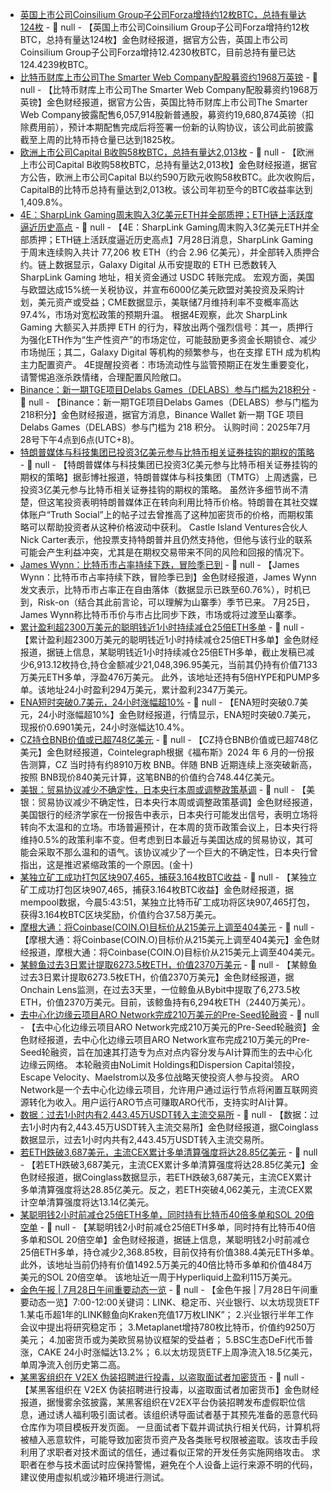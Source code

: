 - [英国上市公司Coinsilium Group子公司Forza增持约12枚BTC，总持有量达124枚](https://www.aquis.eu/stock-exchange/announcements/5291951) - 📰 null - 【英国上市公司Coinsilium Group子公司Forza增持约12枚BTC，总持有量达124枚】金色财经报道，据官方公告，英国上市公司Coinsilium Group子公司Forza增持12.4230枚BTC，目前总持有量已达124.4239枚BTC。
- [比特币财库上市公司The Smarter Web Company配股募资约1968万英镑](https://investors.smarterwebcompany.co.uk/investors/_img/pdf/news/2025-07-28-subscription-tranche-update.pdf) - 📰 null - 【比特币财库上市公司The Smarter Web Company配股募资约1968万英镑】金色财经报道，据官方公告，英国比特币财库上市公司The Smarter Web Company披露配售6,057,914股新普通股，募资约19,680,874英镑（扣除费用前），预计本期配售完成后将签署一份新的认购协议，该公司此前披露截至上周的比特币持仓量已达到1825枚。
- [欧洲上市公司Capital B收购58枚BTC，总持有量达2,013枚]() - 📰 null - 【欧洲上市公司Capital B收购58枚BTC，总持有量达2,013枚】金色财经报道，据官方公告，欧洲上市公司Capital B以约590万欧元收购58枚BTC。此次收购后，CapitalB的比特币总持有量达到2,013枚。该公司年初至今的BTC收益率达到1,409.8%。
- [4E：SharpLink Gaming周末购入3亿美元ETH并全部质押；ETH链上活跃度逼近历史高点]() - 📰 null - 【4E：SharpLink Gaming周末购入3亿美元ETH并全部质押；ETH链上活跃度逼近历史高点】7月28日消息，SharpLink Gaming于周末连续购入共计 77,206 枚 ETH（约合 2.96 亿美元），并全部转入质押合约。链上数据显示，Galaxy Digital 从币安提取的 ETH 已悉数转入 SharpLink Gaming 地址，相关资金通过 USDC 转账完成。 
宏观方面，美国与欧盟达成15%统一关税协议，并宣布6000亿美元欧盟对美投资及采购计划，美元资产或受益；CME数据显示，美联储7月维持利率不变概率高达97.4%，市场对宽松政策的预期升温。 
根据4E观察，此次 SharpLink Gaming 大额买入并质押 ETH 的行为，释放出两个强烈信号：其一，质押行为强化ETH作为“生产性资产”的市场定位，可能鼓励更多资金长期锁仓、减少市场抛压；其二，Galaxy Digital 等机构的频繁参与，也在支撑 ETH 成为机构主力配置资产。 
4E提醒投资者：市场流动性与监管预期正在发生重要变化，请警惕追涨杀跌情绪，合理配置风险敞口。
- [Binance：新一期TGE项目Delabs Games（DELABS）参与门槛为218积分](https://x.com/binancezh/status/1948681058867970431) - 📰 null - 【Binance：新一期TGE项目Delabs Games（DELABS）参与门槛为218积分】金色财经报道，据官方消息，Binance Wallet 新一期 TGE 项目 Delabs Games（DELABS）参与门槛为 218 积分。 
认购时间：2025年7月28号下午4点到6点(UTC+8)。
- [特朗普媒体与科技集团已投资3亿美元参与比特币相关证券挂钩的期权的策略](https://www.bloomberg.co.jp/news/articles/2025-07-28/T02ZSRGPFHMX00?t=true) - 📰 null - 【特朗普媒体与科技集团已投资3亿美元参与比特币相关证券挂钩的期权的策略】据彭博社报道，特朗普媒体与科技集团（TMTG）上周透露，已投资3亿美元参与比特币相关证券挂钩的期权的策略。 
虽然许多细节尚不清楚，但这笔投资表明特朗普媒体正在转向利用比特币价格。特朗普在其社交媒体账户“Truth Social”上的帖子过去曾推高了这种加密货币的价格，而期权策略可以帮助投资者从这种价格波动中获利。 
Castle Island Ventures合伙人Nick Carter表示，他投票支持特朗普并且仍然支持他，但他与该行业的联系可能会产生利益冲突，尤其是在期权交易带来不同的风险和回报的情况下。
- [James Wynn：比特币市占率持续下跌，冒险季已到](https://x.com/JamesWynnReal/status/1949704284137787649) - 📰 null - 【James Wynn：比特币市占率持续下跌，冒险季已到】金色财经报道，James Wynn发文表示，比特币市占率正在自由落体（数据显示已跌至60.76%），时机已到，Risk-on（结合其此前言论，可以理解为山寨季）季节已来。 
7月25日，James Wynn称比特币币价与市占比同步下跌，市场或将过渡至山寨季。
- [累计盈利超2300万美元的聪明钱近1小时持续减仓25倍ETH多单](https://app.hyperliquid.xyz/join/NTOD) - 📰 null - 【累计盈利超2300万美元的聪明钱近1小时持续减仓25倍ETH多单】金色财经报道，据链上信息，某聪明钱近1小时持续减仓25倍ETH多单，截止发稿已减少6,913.12枚持仓,持仓金额减少21,048,396.95美元，当前其仍持有价值7133万美元ETH多单，浮盈476万美元。 
此外，该地址还持有5倍HYPE和PUMP多单。该地址24小时盈利294万美元，累计盈利2347万美元。
- [ENA短时突破0.7美元，24小时涨幅超10%]() - 📰 null - 【ENA短时突破0.7美元，24小时涨幅超10%】金色财经报道，行情显示，ENA短时突破0.7美元，现报价0.6901美元，24小时涨幅达10.4%。
- [CZ持仓BNB价值或已超748亿美元](https://cointelegraph.com/news/bnb-all-time-high-cz-holdings-75-billion) - 📰 null - 【CZ持仓BNB价值或已超748亿美元】金色财经报道，Cointelegraph根据《福布斯》2024 年 6 月的一份报告测算，CZ 当时持有约8910万枚 BNB。伴随 BNB 近期连续上涨突破新高，按照 BNB现价840美元计算，这笔BNB的价值约合748.44亿美元。
- [美银：贸易协议减少不确定性，日本央行本周或调整政策基调]() - 📰 null - 【美银：贸易协议减少不确定性，日本央行本周或调整政策基调】金色财经报道，美国银行的经济学家在一份报告中表示，日本央行可能发出信号，表明立场将转向不太温和的立场。市场普遍预计，在本周的货币政策会议上，日本央行将维持0.5%的政策利率不变。但考虑到日本最近与美国达成的贸易协议，其可能会采取不那么温和的语气。该协议减少了一个巨大的不确定性，日本央行曾指出，这是推迟紧缩政策的一个原因。(金十)
- [某独立矿工成功打包区块907,465，捕获3.164枚BTC收益](https://mempool.space/zh/block/00000000000000000001e6a5aec8788183793b27370ef638b152b4d02f9f0787) - 📰 null - 【某独立矿工成功打包区块907,465，捕获3.164枚BTC收益】金色财经报道，据mempool数据，今晨5:43:51，某独立比特币矿工成功将区块907,465打包，获得3.164枚BTC区块奖励，价值约合37.58万美元。
- [摩根大通：将Coinbase(COIN.O)目标价从215美元上调至404美元]() - 📰 null - 【摩根大通：将Coinbase(COIN.O)目标价从215美元上调至404美元】金色财经报道，摩根大通：将Coinbase(COIN.O)目标价从215美元上调至404美元。
- [某鲸鱼过去3日累计提取6273.5枚ETH，价值2370万美元](https://x.com/OnchainLens/status/1949688941466308905) - 📰 null - 【某鲸鱼过去3日累计提取6273.5枚ETH，价值2370万美元】金色财经报道，据Onchain Lens监测，在过去3天里，一位鲸鱼从Bybit中提取了6,273.5枚ETH，价值2370万美元。目前，该鲸鱼持有6,294枚ETH（2440万美元）。
- [去中心化边缘云项目ARO Network完成210万美元的Pre-Seed轮融资](https://news.bitcoin.com/aro-network-raises-2-1m-to-scale-the-decentralized-edge-cloud-for-ai-and-content-delivery/) - 📰 null - 【去中心化边缘云项目ARO Network完成210万美元的Pre-Seed轮融资】金色财经报道，去中心化边缘云项目ARO Network宣布完成210万美元的Pre-Seed轮融资，旨在加速其打造专为点对点内容分发与AI计算而生的去中心化边缘云网络。 
本轮融资由NoLimit Holdings和Dispersion Capital领投，Escape Velocity、Maelstrom以及多位战略天使投资人参与投资。 
ARO Network是一个去中心化边缘云项目，允许用户通过运行节点将闲置互联网资源转化为收入。用户运行ARO节点可赚取ARO代币，支持实时AI计算。
- [数据：过去1小时内有2,443.45万USDT转入主流交易所]() - 📰 null - 【数据：过去1小时内有2,443.45万USDT转入主流交易所】金色财经报道，据Coinglass数据显示，过去1小时内共有2,443.45万USDT转入主流交易所。
- [若ETH跌破3,687美元，主流CEX累计多单清算强度将达28.85亿美元](https://www.coinglass.com/zh) - 📰 null - 【若ETH跌破3,687美元，主流CEX累计多单清算强度将达28.85亿美元】金色财经报道，据Coinglass数据显示，若ETH跌破3,687美元，主流CEX累计多单清算强度将达28.85亿美元。反之，若ETH突破4,062美元，主流CEX累计空单清算强度将达13.14亿美元。
- [某聪明钱2小时前减仓25倍ETH多单，同时持有比特币40倍多单和SOL 20倍空单](https://app.hyperliquid.xyz/join/NTOD) - 📰 null - 【某聪明钱2小时前减仓25倍ETH多单，同时持有比特币40倍多单和SOL 20倍空单】金色财经报道，据链上信息，某聪明钱2小时前减仓25倍ETH多单，持仓减少2,368.85枚，目前仅持有价值388.4美元ETH多单。 
此外，该地址当前仍持有价值1492.5万美元的40倍比特币多单和价值484万美元的SOL 20倍空单。 
该地址近一周于Hyperliquid上盈利115万美元。
- [金色午报 | 7月28日午间重要动态一览]() - 📰 null - 【金色午报 | 7月28日午间重要动态一览】7:00-12:00关键词：LINK、稳定币、兴业银行、以太坊现货ETF 
1.某屯币超1年的LINK鲸鱼向Kraken充值17万枚LINK”； 
2.兴业银行半年工作会议中提出将研究稳定币； 
3.Metaplanet增持780枚比特币，价值约9250万美元； 
4.加密货币或为美欧贸易协议框架的受益者； 
5.BSC生态DeFi代币普涨，CAKE 24小时涨幅达13.2%； 
6.以太坊现货ETF上周净流入18.5亿美元，单周净流入创历史第二高。
- [某黑客组织在 V2EX 伪装招聘进行投毒，以盗取面试者加密货币](https://x.com/evilcos/status/1949678504737673472) - 📰 null - 【某黑客组织在 V2EX 伪装招聘进行投毒，以盗取面试者加密货币】金色财经报道，据慢雾余弦披露，某黑客组织在V2EX平台伪装招聘发布虚假职位信息，通过诱人福利吸引面试者。该组织诱导面试者基于其预先准备的恶意代码仓库作为项目模板开发页面。 
一旦面试者下载并调试执行相关代码，计算机将被植入恶意软件，可能导致加密货币资产及各类账号权限被盗取。该攻击手段利用了求职者对技术面试的信任，通过看似正常的开发任务实施网络攻击。 
求职者在参与技术面试时应保持警惕，避免在个人设备上运行来源不明的代码，建议使用虚拟机或沙箱环境进行测试。
